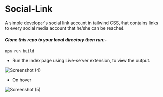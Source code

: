 # Social-Link
A simple developer's social link account in tailwind CSS, that contains links to every social media account that he/she can be reached.

##### Clone this repo to your local directory then run:-
```
npm run build

```
- Run the index page using Live-server extension, to view the output.

![Screenshot (4)](https://github.com/Marx-wrld/Social-Link/assets/105711066/3ceefa65-81e8-4edd-a7d5-4ebb0fb91853)

- On hover

![Screenshot (5)](https://github.com/Marx-wrld/Social-Link/assets/105711066/72156c7f-f807-43d4-b26f-f4a86e93a66a)

